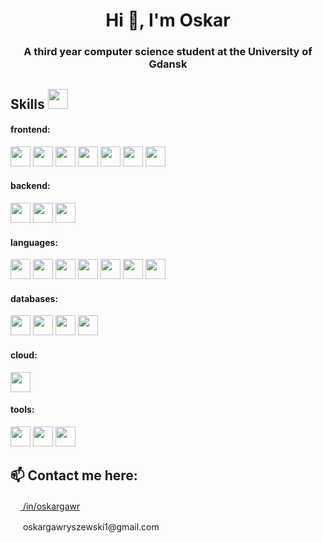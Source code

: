 <h1 align="center">Hi 👋, I'm Oskar</h1>

<h3 align="center">A third year computer science student at the University of Gdansk</h3>

<h2> Skills <img src = "https://media2.giphy.com/media/QssGEmpkyEOhBCb7e1/giphy.gif?cid=ecf05e47a0n3gi1bfqntqmob8g9aid1oyj2wr3ds3mg700bl&rid=giphy.gif" width = 32px> </h2>

<h4>frontend: </h4> 
<a href="#"><img width=32px src="https://cdn.jsdelivr.net/gh/devicons/devicon@latest/icons/angular/angular-original.svg" /></a>
<a href="#"><img width=32px src="https://cdn.jsdelivr.net/gh/devicons/devicon@latest/icons/react/react-original.svg" /></a>
<a href="#"><img width=32px src="https://cdn.jsdelivr.net/gh/devicons/devicon@latest/icons/nextjs/nextjs-original.svg" /></a>
<a href="#"><img width=32px src="https://cdn.jsdelivr.net/gh/devicons/devicon@latest/icons/html5/html5-original.svg" /></a>
<a href="#"><img width=32px src="https://cdn.jsdelivr.net/gh/devicons/devicon@latest/icons/css3/css3-original.svg" /></a>
<a href="#"><img width=32px src="https://cdn.jsdelivr.net/gh/devicons/devicon@latest/icons/sass/sass-original.svg" /></a>
<a href="#"><img width=32px src="https://cdn.jsdelivr.net/gh/devicons/devicon@latest/icons/bootstrap/bootstrap-original.svg" /></a>

<h4>backend: </h4>
<link rel="stylesheet" type='text/css' href= />
<a href="#"><code><img width=32px src="https://cdn.jsdelivr.net/gh/devicons/devicon@latest/icons/spring/spring-original-wordmark.svg" /></code></a>
<a href="#"><code><img width=32px src="https://cdn.jsdelivr.net/gh/devicons/devicon@latest/icons/express/express-original.svg" /></code></a>
<a href="#"><code><img width=32px src="https://cdn.jsdelivr.net/gh/devicons/devicon@latest/icons/flask/flask-original-wordmark.svg" /></code></a>

<h4>languages: </h4>
<a href="#"><img width=32px src="https://cdn.jsdelivr.net/gh/devicons/devicon@latest/icons/java/java-original.svg" /></a>
<a href="#"><img width=32px src="https://cdn.jsdelivr.net/gh/devicons/devicon@latest/icons/javascript/javascript-original.svg" /></a>
<a href="#"><img width=32px src="https://cdn.jsdelivr.net/gh/devicons/devicon@latest/icons/typescript/typescript-original.svg"/></a>
<a href="#"><img width=32px src="https://cdn.jsdelivr.net/gh/devicons/devicon@latest/icons/python/python-original.svg" /></a>
<a href="#"><img width=32px src="https://cdn.jsdelivr.net/gh/devicons/devicon@latest/icons/nodejs/nodejs-original-wordmark.svg" /></a>
<a href="#"><img width=32px src="https://cdn.jsdelivr.net/gh/devicons/devicon@latest/icons/bash/bash-original.svg" /></a>
<a href="#"><img width=32px src="https://cdn.jsdelivr.net/gh/devicons/devicon@latest/icons/go/go-original.svg" /></a>

<h4>databases: </h4>
<a href="#"><img width=32px src="https://cdn.jsdelivr.net/gh/devicons/devicon@latest/icons/postgresql/postgresql-original-wordmark.svg" /></a>
<a href="#"><img width=32px src="https://cdn.jsdelivr.net/gh/devicons/devicon@latest/icons/mongodb/mongodb-plain-wordmark.svg" /></a>
<a href="#"><img width=32px src="https://cdn.jsdelivr.net/gh/devicons/devicon@latest/icons/neo4j/neo4j-original-wordmark.svg" /></a>
<a href="#"><img width=32px src="https://cdn.jsdelivr.net/gh/devicons/devicon@latest/icons/redis/redis-original-wordmark.svg" /></a>

<h4>cloud: </h4>
<a href="#"><img width=32px src="https://cdn.jsdelivr.net/gh/devicons/devicon@latest/icons/googlecloud/googlecloud-original-wordmark.svg" /></a>
          

<h4>tools: </h4>
<a href="#"><img width=32px src="https://cdn.jsdelivr.net/gh/devicons/devicon@latest/icons/docker/docker-original-wordmark.svg"/></a>
<a href="#"><img width=32px src="https://cdn.jsdelivr.net/gh/devicons/devicon@latest/icons/git/git-original.svg" /></a>
<a href="#"><img width=32px src="https://cdn.jsdelivr.net/gh/devicons/devicon@latest/icons/postman/postman-original.svg" /></a>

<h2>📫 Contact me here:</h2>
<a href="https://www.linkedin.com/in/oskargawryszewski/"><img width=16px src="https://cdn.jsdelivr.net/gh/devicons/devicon@latest/icons/linkedin/linkedin-original.svg" /> /in/oskargawr</a>
<p><img width=16px src="https://img.icons8.com/material-sharp/24/new-post.png"/> oskargawryszewski1@gmail.com</p>


<!--
**oskargawr/oskargawr** is a ✨ _special_ ✨ repository because its `README.md` (this file) appears on your GitHub profile.

Here are some ideas to get you started:

- 🔭 I’m currently working on ...
- 🌱 I’m currently learning ...
- 👯 I’m looking to collaborate on ...
- 🤔 I’m looking for help with ...
- 💬 Ask me about ...
- 📫 How to reach me: ...
- 😄 Pronouns: ...
- ⚡ Fun fact: ...
-->
